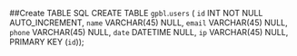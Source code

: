 ##Create TABLE SQL
CREATE TABLE `gpbl`.`users` (
  `id` INT NOT NULL AUTO_INCREMENT,
  `name` VARCHAR(45) NULL,
  `email` VARCHAR(45) NULL,
  `phone` VARCHAR(45) NULL,
  `date` DATETIME NULL,
  `ip` VARCHAR(45) NULL,
  PRIMARY KEY (`id`));